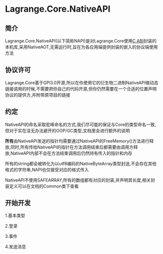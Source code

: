 # Lagrange.Core.NativeAPI

## 简介
Lagrange.Core.NativeAPI(以下简称NAPI)是对Lagrange.Core使用[C ABI](https://zh.m.wikipedia.org/wiki/%E5%BA%94%E7%94%A8%E4%BA%8C%E8%BF%9B%E5%88%B6%E6%8E%A5%E5%8F%A3)封装的本机库,采用NativeAOT,无需运行时,旨在为各应用端提供封装的嵌入的协议端使用方法

## 协议许可
Lagrange.Core基于GPl3.0开源,所以在你使用它的衍生物二进制NativeAPI做动态链接调用的时候,不需要把你自己的代码开源,但你仍然需要在一个合适的位置声明协议的提供方,并附带原项目的链接

## 约定
NativeAPI的命名采取驼峰命名的方式,我们尽可能的保证与Core的类型命名一致,但对于实在没无办法避开的OOP/GC类型,文档里会进行额外的说明

**所有**由NativeAPI发送的指针均需要通过NativeAPI的FreeMemory()方法进行释放,同时,所有传给NativeAPI的指针在方法调用结束后都需要由调用方释放,NativeAPI内部不会在方法结束调用后仍然持有传入的指针和内存

所有的string都会被转化为以utf8编码的NativeByteArray类型封送,不会存在其他格式的字符串,NAPI也仅接受对应的格式传入

NativeAPI不使用SAFEARRAY,所有的数组都有对应的封装,并声明其长度,相关封装定义可以在文档的Common类下查看

## 开始开发

1.基本类型

2.登录

3.事件

4.发送消息